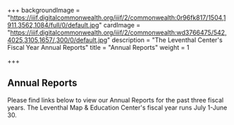 +++
backgroundImage = "https://iiif.digitalcommonwealth.org/iiif/2/commonwealth:0r96fk817/1504,1911,3562,1084/full/0/default.jpg"
cardImage = "https://iiif.digitalcommonwealth.org/iiif/2/commonwealth:wd3766475/542,4025,3105,1657/,300/0/default.jpg"
description = "The Leventhal Center's Fiscal Year Annual Reports"
title = "Annual Reports"
weight = 1

+++
## Annual Reports

Please find links below to view our Annual Reports for the past three fiscal years. The Leventhal Map & Education Center's fiscal year runs July 1-June 30.